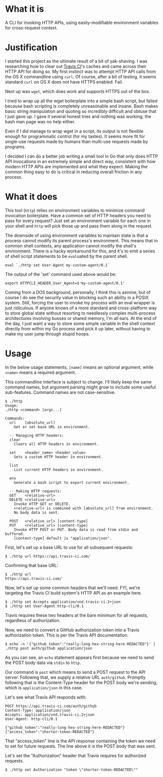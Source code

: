 # What it is
A CLI for invoking HTTP APIs, using easily-modifiable environment variables for cross-request context.

# Justification

I started this project as the ultimate result of a bit of yak-shaving. I was researching how to clear out [Travis CI](http://travis-ci.org/)'s caches and came across their HTTP API for doing so. My first instinct was to attempt HTTP API calls from the OS X commandline using `curl`. Of course, after a bit of testing, it seems standard `curl` on OS X does not have HTTPS enabled. Fail.

Next up was `wget`, which does work and supports HTTPS out of the box.

I tried to wrap up all the wget boilerplate into a simple bash script, but failed because bash scripting is completely unreasonable and insane. Bash makes basic string manipulation and quoting so incredibly difficult and obtuse that I just gave up. I gave it several honest tries and nothing was working; the bash man page was no help either.

Even if I did manage to wrap wget in a script, its output is not flexible enough for programmatic control (for my tastes). It seems more fit for single-use requests made by humans than multi-use requests made by programs.

I decided I can do a better job writing a small tool in Go that only does HTTP API invocations in an extremely simple and direct way, consistent with how modern HTTP APIs are implemented and what they expect. Making the common thing easy to do is critical in reducing overall friction in any process.

# What it does

This tool (`http`) relies on environment variables to minimize command invocation boilerplate. Have a common set of HTTP headers you need to pass for every request? Just set an environment variable for each one in your shell and `http` will pick those up and pass them along in the request.

The downside of using environment variables to maintain state is that a process cannot modify its parent process's environment. This means that in common shell contexts, any application cannot modify the shell's environment. There is a hacky workaround for this, and it's to emit a series of shell script statements to be `eval`uated by the parent shell.

```
eval `./http set User-Agent my-custom-agent/0.1`
```

The output of the 'set' command used above would be:

```
export HTTPCLI_HEADER_User_Agent=$'my-custom-agent/0.1'
```

Coming from a DOS background, personally, I think this is asinine, but of course I do see the security value in blocking such an ability in a POSIX system. Still, forcing the user to invoke my process with an eval wrapper is just ridiculous. If anyone knows of a more standard and cross-platform way to store global state without resorting to needlessly complex multi-process architectures involving busses or shared memory, I'm all ears. At the end of the day, I just want a way to store some simple variable in the shell context directly from within my Go process and pick it up later, without having to make my user jump through stupid hoops.

# Usage

In the below usage statements, `[name]` means an optional argument, while `<name>` means a required argument.

This commandline interface is subject to change. I'll likely keep the same command names, but argument parsing might grow to include some useful sub-features. Command names are not case-sensitive.

```
$ ./http
Usage:
./http <command> [args...]

Commands:
  url    [absolute_url]
    Get or set base URL in environment.

  -- Managing HTTP headers:
  clear
    Clears all HTTP headers in environment.

  set    <header_name> <header_value>
    Sets a custom HTTP header in environment.

  list
    List current HTTP headers in environment.

  env
    Generate a bash script to export current environment.

  -- Making HTTP requests:
  GET    <relative-url>
  DELETE <relative-url>
    Invoke HTTP GET or DELETE.
    <relative-url> is combined with [absolute_url] from environment.
    No body data is sent.

  POST   <relative_url> [content-type]
  PUT    <relative_url> [content-type]
    Invoke HTTP POST or PUT. Body data is read from stdin and buffered.
    [content-type] default is "application/json".
```

First, let's set up a base URL to use for all subsequent requests:
```
$ ./http url https://api.travis-ci.com/
```

Confirming that base URL:
```
$ ./http url
https://api.travis-ci.com/
```

Now, let's set up some common headers that we'll need. FYI, we're targeting the Travis CI build system's HTTP API as an example here.

```
$ ./http set Accepts application/vnd.travis-ci.2+json
$ ./http set User-Agent http-cli/0.1
```

Travis requires these two headers at the bare minimum for all requests, regardless of authorization.

Now, we need to convert a GitHub authorization token into a Travis authorization token. This is per the Travis API documentation.

```
$ echo -n '{"github_token":"really-long-hex-string-here-REDACTED"}' | ./http post auth/github application/json
```

As you can see, an `echo` statement appears first because we need to send the POST body data via `stdin` to `http`.

Our command is `post` which means to send a POST request to the API server. Following that, we supply a relative URL `auth/github`. Promptly following that is the Content-Type header for the POST body we're sending, which is `application/json` in this case.

Let's see what Travis API responds with:

```
POST https://api.travis-ci.com/auth/github
Content-Type: application/json
Accepts: application/vnd.travis-ci.2+json
User-Agent: http-cli/0.1

{"github_token":"really-long-hex-string-here-REDACTED"}
{"access_token":"shorter-token-REDACTED"}
```

That "access_token" line is the API response containing the token we need to set for future requests. The line above it is the POST body that was sent.

Let's set the "Authorization" header that Travis requires for authorized requests.

```
$ ./http set Authorization "token \"shorter-token-REDACTED\""
```


